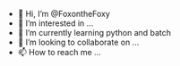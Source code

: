 - 👋 Hi, I’m @FoxontheFoxy
- 👀 I’m interested in ...
- 🌱 I’m currently learning python and batch
- 💞️ I’m looking to collaborate on ...
- 📫 How to reach me ...

<!---
FoxontheFoxy/FoxontheFoxy is a ✨ special ✨ repository because its `README.md` (this file) appears on your GitHub profile.
You can click the Preview link to take a look at your changes.
--->
